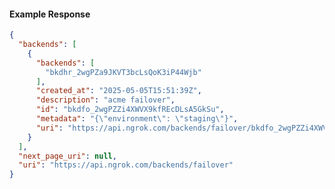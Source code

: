 <!-- Code generated for API Clients. DO NOT EDIT. -->

#### Example Response

```json
{
  "backends": [
    {
      "backends": [
        "bkdhr_2wgPZa9JKVT3bcLsQoK3iP44Wjb"
      ],
      "created_at": "2025-05-05T15:51:39Z",
      "description": "acme failover",
      "id": "bkdfo_2wgPZZi4XWVX9kfREcDLsA5GkSu",
      "metadata": "{\"environment\": \"staging\"}",
      "uri": "https://api.ngrok.com/backends/failover/bkdfo_2wgPZZi4XWVX9kfREcDLsA5GkSu"
    }
  ],
  "next_page_uri": null,
  "uri": "https://api.ngrok.com/backends/failover"
}
```
